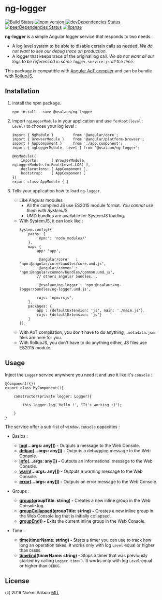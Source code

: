 # ng-logger

[![Build Status](https://img.shields.io/travis/noemi-salaun/ng-logger/master.svg?style=flat-square)](https://travis-ci.org/noemi-salaun/ng-logger)
[![npm version](https://img.shields.io/npm/v/@nsalaun/ng-logger.svg?style=flat-square)](https://www.npmjs.com/package/@nsalaun/ng-logger)
[![devDependencies Status](https://img.shields.io/david/dev/noemi-salaun/ng-logger.svg?style=flat-square)](https://david-dm.org/noemi-salaun/ng-logger?type=dev)
[![peerDependencies Status](https://img.shields.io/david/peer/noemi-salaun/ng-logger.svg?style=flat-square)](https://david-dm.org/noemi-salaun/ng-logger?type=peer)
[![license](https://img.shields.io/github/license/mashape/apistatus.svg?style=flat-square)](https://github.com/noemi-salaun/ng-logger/blob/master/LICENSE)

**ng-logger** is a simple Angular logger service that responds to two needs :

 - A log level system to be able to disable certain calls as needed. *We do not want to see our debug trace on production.*
 - A logger that keeps trace of the original log call. *We do not want all our logs to be referenced in some `logger.service.js` all the time.*

This package is compatible with [Angular AoT compiler](https://angular.io/docs/ts/latest/cookbook/aot-compiler.html) and can be bundle with [RollupJS](http://rollupjs.org/).

## Installation

1. Install the npm package.

    ```
    npm install --save @nsalaun/ng-logger
    ```
        
2. Import `ngLoggerModule` in your application and use `forRoot(level: Level)` to choose your log level :

    ```
    import { NgModule }         from '@angular/core';
    import { BrowserModule }    from '@angular/platform-browser';
    import { AppComponent }     from './app.component';
    import { ngLoggerModule, Level } from '@nsalaun/ng-logger';
     
    @NgModule({
        imports:      [ BrowserModule, ngLoggerModule.forRoot(Level.LOG) ],
        declarations: [ AppComponent ],
        bootstrap:    [ AppComponent ]
    })
    export class AppModule { } 
    ```

3. Tells your application how to load `ng-logger`.
    * Like Angular modules
        * All the compiled JS use ES2015 module format. *You cannot use them with SystemJS.*
        * UMD bundles are available for SystemJS loading.
    * With SystemJS, it can look like :
        ```
        System.config({
            paths: {
                'npm:': 'node_modules/'
            },
            map: {
                app: 'app',
                
                '@angular/core'   : 'npm:@angular/core/bundles/core.umd.js',
                '@angular/common' : 'npm:@angular/common/bundles/common.umd.js',
                // others angular bundles...
                
                '@nsalaun/ng-logger': 'npm:@nsalaun/ng-logger/bundles/ng-logger.umd.js',
                
                rxjs: 'npm:rxjs',
            },
            packages: {
                app : {defaultExtension: 'js', main: './main.js'},
                rxjs: {defaultExtension: 'js'}
            }
        });
        ```
    * With AoT compilation, you don't have to do anything, `.metadata.json` files are here for you.
    * With RollupJS, you don't have to do anything either, JS files use ES2015 module.

## Usage

Inject the `Logger` service anywhere you need it and use it like it's `console` :
 
```
@Component({})
export class MyComponent(){

    constructor(private logger: Logger){
    
        this.logger.log('Hello !', "It's working :)");
        
    }
}
```

The service offer a sub-list of `window.console` capacities :

 - Basics :
     - **[log](https://developer.mozilla.org/en-US/docs/Web/API/Console/log)(...args: any[]) -** Outputs a message to the Web Console.
     - **[debug](https://developer.mozilla.org/en-US/docs/Web/API/Console/debug)(...args: any[]) -** Outputs a debugging message to the Web Console.
     - **[info](https://developer.mozilla.org/en-US/docs/Web/API/Console/info)(...args: any[]) -** Outputs an informational message to the Web Console.
     - **[warn](https://developer.mozilla.org/en-US/docs/Web/API/Console/warn)(...args: any[]) -** Outputs a warning message to the Web Console.
     - **[error](https://developer.mozilla.org/en-US/docs/Web/API/Console/error)(...args: any[]) -** Outputs an error message to the Web Console.
     
 - Groups :
     - **[group](https://developer.mozilla.org/en-US/docs/Web/API/Console/group)(groupTitle: string) -** Creates a new inline group in the Web Console log.
     - **[groupCollapsed](https://developer.mozilla.org/en-US/docs/Web/API/Console/groupCollapsed)(groupTitle: string) -** Creates a new inline group in the Web Console log that is initially collapsed.
     - **[groupEnd](https://developer.mozilla.org/en-US/docs/Web/API/Console/groupEnd)() -** Exits the current inline group in the Web Console.
     
 - Time :
     - **[time](https://developer.mozilla.org/en-US/docs/Web/API/Console/time)(timerName: string) -** Starts a timer you can use to track how long an operation takes. It works only with log `Level` equal or higher than `DEBUG`.
     - **[timeEnd](https://developer.mozilla.org/en-US/docs/Web/API/Console/timeEnd)(timerName: string) -** Stops a timer that was previously started by calling `Logger.time()`. It works only with log `Level` equal or higher than `DEBUG`.
     
## License

(c) 2016 Noémi Salaün
[MIT](https://github.com/noemi-salaun/ng-logger/blob/master/LICENSE)
